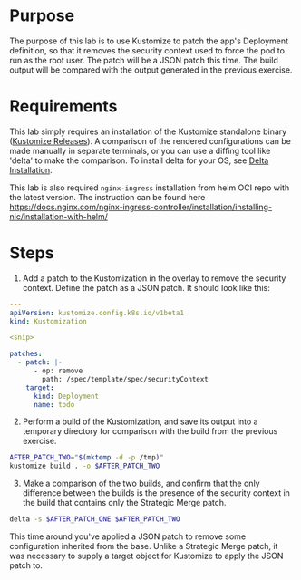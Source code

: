 # Purpose

The purpose of this lab is to use Kustomize to patch the app's Deployment definition, so that it removes the security context used to force the pod to run as the root user. The patch will be a JSON patch this time. The build output will be compared with the output generated in the previous exercise.

# Requirements

This lab simply requires an installation of the Kustomize standalone binary ([Kustomize Releases](https://github.com/kubernetes-sigs/kustomize/releases)). A comparison of the rendered configurations can be made manually in separate terminals, or you can use a diffing tool like 'delta' to make the comparison. To install delta for your OS, see [Delta Installation](https://dandavison.github.io/delta/installation).

This lab is also required `nginx-ingress` installation from helm OCI repo with the latest version. The instruction can be found here https://docs.nginx.com/nginx-ingress-controller/installation/installing-nic/installation-with-helm/

# Steps

1. Add a patch to the Kustomization in the overlay to remove the security context. Define the patch as a JSON patch. It should look like this:

  ```yaml
  ---
  apiVersion: kustomize.config.k8s.io/v1beta1
  kind: Kustomization

  <snip>

  patches:
    - patch: |-
        - op: remove
          path: /spec/template/spec/securityContext
      target:
        kind: Deployment
        name: todo
  ```

2. Perform a build of the Kustomization, and save its output into a temporary directory for comparison with the build from the previous exercise.

  ```sh
  AFTER_PATCH_TWO="$(mktemp -d -p /tmp)"
  kustomize build . -o $AFTER_PATCH_TWO
  ```

3. Make a comparison of the two builds, and confirm that the only difference between the builds is the presence of the security context in the build that contains only the Strategic Merge patch.

  ```sh
  delta -s $AFTER_PATCH_ONE $AFTER_PATCH_TWO
  ```

This time around you've applied a JSON patch to remove some configuration inherited from the base. Unlike a Strategic Merge patch, it was necessary to supply a target object for Kustomize to apply the JSON patch to.
